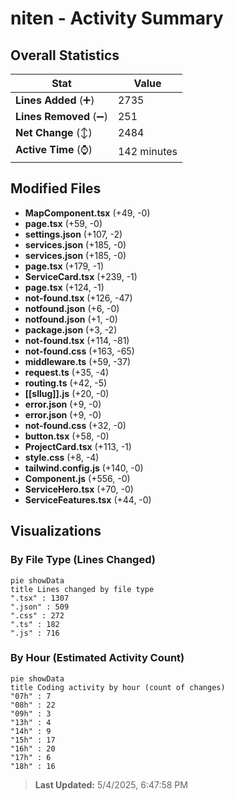 # niten - Activity Summary 

## Overall Statistics

| Stat                   | Value                                                             |
| ---------------------- | ----------------------------------------------------------------- |
| **Lines Added** (➕)   | 2735                                          |
| **Lines Removed** (➖) | 251                                        |
| **Net Change** (↕)    | 2484                |
| **Active Time** (⌚)   | 142 minutes |


## Modified Files
- **MapComponent.tsx** (+49, -0)
- **page.tsx** (+59, -0)
- **settings.json** (+107, -2)
- **services.json** (+185, -0)
- **services.json** (+185, -0)
- **page.tsx** (+179, -1)
- **ServiceCard.tsx** (+239, -1)
- **page.tsx** (+124, -1)
- **not-found.tsx** (+126, -47)
- **notfound.json** (+6, -0)
- **notfound.json** (+1, -0)
- **package.json** (+3, -2)
- **not-found.tsx** (+114, -81)
- **not-found.css** (+163, -65)
- **middleware.ts** (+59, -37)
- **request.ts** (+35, -4)
- **routing.ts** (+42, -5)
- **[[sllug]].js** (+20, -0)
- **error.json** (+9, -0)
- **error.json** (+9, -0)
- **not-found.css** (+32, -0)
- **button.tsx** (+58, -0)
- **ProjectCard.tsx** (+113, -1)
- **style.css** (+8, -4)
- **tailwind.config.js** (+140, -0)
- **Component.js** (+556, -0)
- **ServiceHero.tsx** (+70, -0)
- **ServiceFeatures.tsx** (+44, -0)

## Visualizations

### By File Type (Lines Changed)

```mermaid
pie showData
title Lines changed by file type
".tsx" : 1307
".json" : 509
".css" : 272
".ts" : 182
".js" : 716
```

### By Hour (Estimated Activity Count)

```mermaid
pie showData
title Coding activity by hour (count of changes)
"07h" : 7
"08h" : 22
"09h" : 3
"13h" : 4
"14h" : 9
"15h" : 17
"16h" : 20
"17h" : 6
"18h" : 16
```


> **Last Updated:** 5/4/2025, 6:47:58 PM